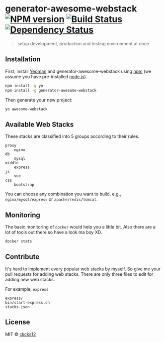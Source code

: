 # generator-awesome-webstack [![NPM version][npm-image]][npm-url] [![Build Status][travis-image]][travis-url] [![Dependency Status][daviddm-image]][daviddm-url]
> setup development, production and testing environment at once

## Installation

First, install [Yeoman](http://yeoman.io) and generator-awesome-webstack using [npm](https://www.npmjs.com/) (we assume you have pre-installed [node.js](https://nodejs.org/)).

```bash
npm install -g yo
npm install -g generator-awesome-webstack
```

Then generate your new project:

```bash
yo awesome-webstack
```

## Available Web Stacks

These stacks are classified into 5 groups according to their rules.

```
proxy
    nginx
db
    mysql
middle
    express
js
    vue
css
    bootstrap
```

You can choose any combination you want to build. e.g., `nginx/mysql/express` or `apache/redis/tomcat`.

## Monitoring

The basic monitoring of `docker` would help you a little bit. Also there are a lot of tools out there so have a look ma boy XD.
```bash
docker stats
```

## Contribute

It's hard to implement every popular web stacks by myself. So give me your pull requests for adding web stacks. There are only three files to edit for adding new web stacks.

For example, `express`
```
express/
bin/start-express.sh
stacks.json
```

## License

MIT © [ckcks12](http://ckcks12.com)


[npm-image]: https://badge.fury.io/js/generator-awesome-webstack.svg
[npm-url]: https://npmjs.org/package/generator-awesome-webstack
[travis-image]: https://travis-ci.org/ckcks12/generator-awesome-webstack.svg?branch=master
[travis-url]: https://travis-ci.org/ckcks12/generator-awesome-webstack
[daviddm-image]: https://david-dm.org/ckcks12/generator-awesome-webstack.svg?theme=shields.io
[daviddm-url]: https://david-dm.org/ckcks12/generator-awesome-webstack

